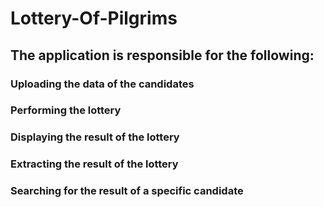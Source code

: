 # Lottery-Of-Pilgrims
## The application is responsible for the following:
###	Uploading the data of the candidates
###	Performing the lottery
###	Displaying the result of the lottery
### Extracting the result of the lottery
### Searching for the result of a specific candidate
